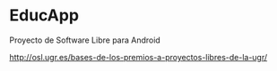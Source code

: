 EducApp
=======

Proyecto de Software Libre para Android

http://osl.ugr.es/bases-de-los-premios-a-proyectos-libres-de-la-ugr/
